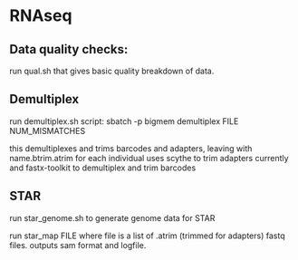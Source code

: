 # RNAseq

## Data quality checks:

run qual.sh that gives basic quality breakdown of data.

## Demultiplex

run demultiplex.sh script: sbatch -p bigmem demultiplex FILE NUM_MISMATCHES

this demultiplexes and trims barcodes and adapters, leaving with name.btrim.atrim for each individual
uses scythe to trim adapters currently and fastx-toolkit to demultiplex and trim barcodes

## STAR

run star_genome.sh to generate genome data for STAR

run star_map FILE where file is a list of .atrim (trimmed for adapters) fastq files.  outputs sam format and logfile.





